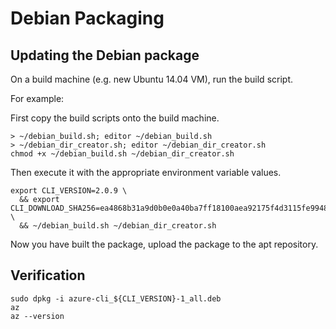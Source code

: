 Debian Packaging
================

Updating the Debian package
---------------------------

On a build machine (e.g. new Ubuntu 14.04 VM), run the build script.

For example:

First copy the build scripts onto the build machine.
```
> ~/debian_build.sh; editor ~/debian_build.sh
> ~/debian_dir_creator.sh; editor ~/debian_dir_creator.sh
chmod +x ~/debian_build.sh ~/debian_dir_creator.sh
```

Then execute it with the appropriate environment variable values.
```
export CLI_VERSION=2.0.9 \
  && export CLI_DOWNLOAD_SHA256=ea4868b31a9d0b0e0a40ba7ff18100aea92175f4d3115fe9948064cc3677fcfb \
  && ~/debian_build.sh ~/debian_dir_creator.sh
```

Now you have built the package, upload the package to the apt repository.


Verification
------------

```
sudo dpkg -i azure-cli_${CLI_VERSION}-1_all.deb
az
az --version
```
